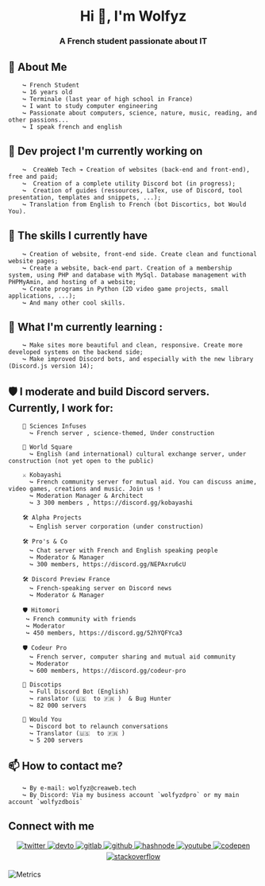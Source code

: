 <h1 align="center">Hi 👋, I'm Wolfyz</h1>
<h3 align="center">A French student passionate about IT </h3>

## 👀  About Me
        ↪ French Student
        ↪ 16 years old
        ↪ Terminale (last year of high school in France)
        ↪ I want to study computer engineering
        ↪ Passionate about computers, science, nature, music, reading, and other passions...
        ↪ I speak french and english

## 🔧 Dev project I'm currently working on
        ↪  CreaWeb Tech ➔ Creation of websites (back-end and front-end), free and paid;
        ↪  Creation of a complete utility Discord bot (in progress);
        ↪  Creation of guides (ressources, LaTex, use of Discord, tool presentation, templates and snippets, ...);
        ↪ Translation from English to French (bot Discortics, bot Would You).

## 🧭 The skills I currently have
        ↪ Creation of website, front-end side. Create clean and functional website pages;
        ↪ Create a website, back-end part. Creation of a membership system, using PHP and database with MySql. Database management with PHPMyAmin, and hosting of a website;
        ↪ Create programs in Python (2D video game projects, small applications, ...);
        ↪ And many other cool skills.

##  🔭 What I'm currently learning :
        ↪ Make sites more beautiful and clean, responsive. Create more developed systems on the backend side;
        ↪ Make improved Discord bots, and especially with the new library (Discord.js version 14);

## 🛡️ I moderate and build Discord servers. Currently, I work for:
        👑 Sciences Infuses
          ↪ French server , science-themed, Under construction
          
        👑 World Square
          ↪ English (and international) cultural exchange server, under construction (not yet open to the public)
          
        ⚔️ Kobayashi
          ↪ French community server for mutual aid. You can discuss anime, video games, creations and music. Join us !
          ↪ Moderation Manager & Architect
          ↪ 3 300 members , https://discord.gg/kobayashi
          
        🛠️ Alpha Projects
          ↪ English server corporation (under construction)
          
        🛠️ Pro's & Co 
          ↪ Chat server with French and English speaking people
          ↪ Moderator & Manager
          ↪ 300 members, https://discord.gg/NEPAxru6cU
          
        🛠️ Discord Preview France 
          ↪ French-speaking server on Discord news
          ↪ Moderator & Manager 

        🛡️ Hitomori 
         ↪ French community with friends
         ↪ Moderator
         ↪ 450 members, https://discord.gg/52hYQFYca3
        
        🛡️ Codeur Pro
          ↪ French server, computer sharing and mutual aid community
          ↪ Moderator 
          ↪ 600 members, https://discord.gg/codeur-pro

        🔧 Discotips
          ↪ Full Discord Bot (English) 
          ↪ ranslator (🇺🇸  to 🇫🇷 )  & Bug Hunter
          ↪ 82 000 servers 
          
        🔧 Would You
          ↪ Discord bot to relaunch conversations
          ↪ Translator (🇺🇸  to 🇫🇷 ) 
          ↪ 5 200 servers

        
## 📫 How to contact me?
        ↪ By e-mail: wolfyz@creaweb.tech
        ↪ By Discord: Via my business account `wolfyzdpro` or my main account `wolfyzdbois`

## Connect with me  
<div align="center">
<a href="https://twitter.com/WolfyzDev" target="_blank">
<img src=https://img.shields.io/badge/twitter-%2300acee.svg?&style=for-the-badge&logo=twitter&logoColor=white alt=twitter style="margin-bottom: 5px;" />
</a>
<a href="https://dev.to/wolfyzdev" target="_blank">
<img src=https://img.shields.io/badge/dev.to-%2308090A.svg?&style=for-the-badge&logo=dev.to&logoColor=white alt=devto style="margin-bottom: 5px;" />
</a>
<a href="https://gitlab.com/WolfyzDev" target="_blank">
<img src=https://img.shields.io/badge/gitlab-330F63.svg?&style=for-the-badge&logo=gitlab&logoColor=white alt=gitlab style="margin-bottom: 5px;" />
</a>
<a href="https://github.com/WolfyzDev" target="_blank">
<img src=https://img.shields.io/badge/github-%2324292e.svg?&style=for-the-badge&logo=github&logoColor=white alt=github style="margin-bottom: 5px;" />
</a>
<a href="https://hashnode.com/@Wolfyz" target="_blank">
<img src=https://img.shields.io/badge/hashnode-%232962FF.svg?&style=for-the-badge&logo=hashnode&logoColor=white alt=hashnode style="margin-bottom: 5px;" />
</a>
<a href="https://www.youtube.com/user/@wolfyzdev" target="_blank">
<img src=https://img.shields.io/badge/youtube-%23EE4831.svg?&style=for-the-badge&logo=youtube&logoColor=white alt=youtube style="margin-bottom: 5px;" />
</a>
<a href="https://codepen.com/wolfyzdev" target="_blank">
<img src=https://img.shields.io/badge/codepen-%23131417.svg?&style=for-the-badge&logo=codepen&logoColor=white alt=codepen style="margin-bottom: 5px;" />
</a>
<a href="https://stackoverflow.com/users/17618003/wolfyz" target="_blank">
<img src=https://img.shields.io/badge/stackoverflow-%23F28032.svg?&style=for-the-badge&logo=stackoverflow&logoColor=white alt=stackoverflow style="margin-bottom: 5px;" />
</a>  
</div>  




![Metrics](https://metrics.lecoq.io/WolfyzDev?template=classic&leetcode=1&people=1&notable=1&achievements=1&base=header%2C%20activity%2C%20community%2C%20repositories%2C%20metadata&base.indepth=false&base.hireable=false&base.skip=false&people=false&people.limit=24&people.identicons=false&people.identicons.hide=false&people.size=28&people.types=followers%2C%20following&people.shuffle=false&achievements=false&achievements.threshold=C&achievements.secrets=true&achievements.display=detailed&achievements.limit=0&notable=false&notable.from=organization&notable.repositories=false&notable.indepth=false&notable.types=commit&notable.self=false&leetcode=false&leetcode.user=WolfyzDev&leetcode.sections=solved&leetcode.limit.skills=10&leetcode.limit.recent=2&config.timezone=Europe%2FBerlin)
